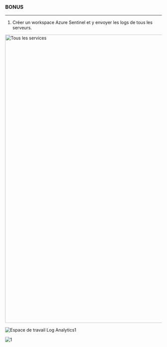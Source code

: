 ### BONUS ###  

___________________________________________

1. Créer un workspace Azure Sentinel et y envoyer les logs de tous les serveurs. 

<img width="925" alt="Tous les services" src="https://user-images.githubusercontent.com/108053084/177289375-f6be77d9-4a7e-4a9a-b0e6-7b7381aac740.PNG">


![Espace de travail Log Analytics1](https://user-images.githubusercontent.com/108053084/177289437-fa05a1a6-d60c-4597-b4b2-d6c7cfa16643.png)

![1](https://user-images.githubusercontent.com/108053084/177289891-ccac82c1-376f-4619-940c-aabf6bc15a79.png)

